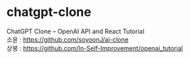 # chatgpt-clone
ChatGPT Clone – OpenAI API and React Tutorial
<br/>
소윤 : https://github.com/soyoonJ/ai-clone
<br/>
상봉 : https://github.com/In-Self-Improvement/openai_tutorial
